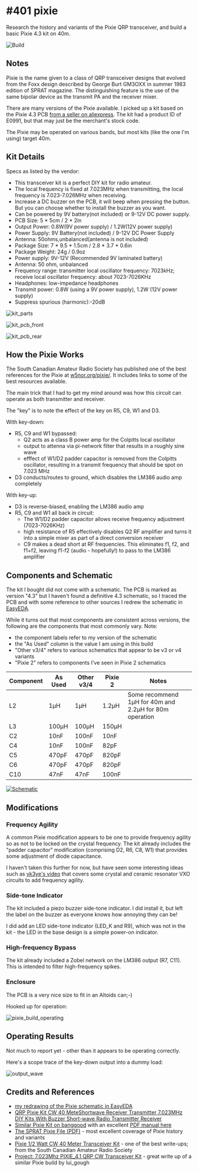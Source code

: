 # #401 pixie

Research the history and variants of the Pixie QRP transceiver, and build a basic Pixie 4.3 kit on 40m.

![Build](./assets/pixie_build.jpg?raw=true)

## Notes

Pixie is the name given to a class of QRP transceiver designs that evolved from the Foxx design described by George Burt GM3OXX in summer 1983 edition of SPRAT magazine.
The distinguishing feature is the use of the same bipolar device as the transmit PA and the receiver mixer.

There are many versions of the Pixie available.
I picked up a kit based on the Pixie 4.3 PCB
[from a seller on aliexpress](https://www.aliexpress.com/item/QRP-Pixie-Kit-CW-40-MeteShortwave-Receiver-Transmitter-7-023MHz-DIY-Kits-With-Buzzer-Short-wave/32856804033.html).
The kit had a product ID of E0991, but that may just be the merchant's stock code.

The Pixie may be operated on various bands, but most kits (like the one I'm using) target 40m.

## Kit Details

Specs as listed by the vendor:

* This transceiver kit is a perfect DIY kit for radio amateur.
* The local frequency is fixed at 7.023MHz when transmitting, the local frequency is 7.023-7.026MHz when receiving.
* Increase a DC buzzer on the PCB, it will beep when pressing the button. But you can choose whether to install the buzzer as you want.
* Can be powered by 9V battery(not included) or 9-12V DC power supply.
* PCB Size: 5 * 5cm / 2 * 2in
* Output Power: 0.8W(9V power supply) / 1.2W(12V power supply)
* Power Supply: 9V Battery(not included) / 9-12V DC Power Supply
* Antenna: 50ohms,unbalanced(antenna is not included)
* Package Size: 7 * 9.5 * 1.5cm / 2.8 * 3.7 * 0.6in
* Package Weight: 24g / 0.9oz
* Power supply: 9V-12V (Recommended 9V laminated battery)
* Antenna: 50 ohm, unbalanced
* Frequency range: transmitter local oscillator frequency: 7023kHz; receive local oscillator frequency: about 7023-7026KHz
* Headphones: low-impedance headphones
* Transmit power: 0.8W (using a 9V power supply), 1.2W (12V power supply)
* Suppress spurious (harmonic):-20dB

![kit_parts](./assets/kit_parts.jpg?raw=true)

![kit_pcb_front](./assets/kit_pcb_front.jpg?raw=true)

![kit_pcb_rear](./assets/kit_pcb_rear.jpg?raw=true)

## How the Pixie Works

The South Canadian Amateur Radio Society has published one of the best references for the Pixie at [w5nor.org/pixie/](https://w5nor.org/pixie/).
It includes links to some of the best resources available.

The main trick that I had to get my mind around was how this circuit can operate as both transmitter and receiver.

The "key" is to note the effect of the key on R5, C9, W1 and D3.

With key-down:

* R5, C9 and W1 bypassed:
  - Q2 acts as a class B power amp for the Colpitts local oscillator
  - output to attenna via pi-network filter that results in a roughly sine wave
  - efffect of W1/D2 padder capacitor is removed from the Colpitts oscillator, resulting in a transmit frequency that should be spot on 7.023 MHz
* D3 conducts/routes to ground, which disables the LM386 audio amp completely

With key-up:

* D3 is reverse-biased, enabling the LM386 audio amp
* R5, C9 and W1 all back in circuit:
  - The W1/D2 padder capacitor allows receive frequency adjustment (7023-7026KHz)
  - high resistance of R5 effectively disables Q2 RF amplifier and turns it into a simple mixer as part of a direct conversion receiver
  - C9 makes a dead short at RF frequencies. This eliminates f1, f2, and f1+f2, leaving f1-f2 (audio - hopefully!) to pass to the LM386 amplifier


## Components and Schematic

The kit I bought did not come with a schematic. The PCB is marked as version "4.3" but I haven't found a definitive 4.3 schematic,
so I traced the PCB and with some reference to other sources I redrew the schematic in [EasyEDA](https://easyeda.com/tardate/pixie-4.3).

While it turns out that most components are consistent across versions, the following are the components that most commonly vary. Note:

* the component labels refer to my version of the schematic
* the "As Used" column is the value I am using in this build
* "Other v3/4" refers to various schematics that appear to be v3 or v4 variants
* "Pixie 2" refers to components I've seen in Pixie 2 schematics


| Component | As Used | Other v3/4 | Pixie 2 | Notes |
|-----------|---------|------------|---------|-------|
| L2        | 1µH     | 1µH        | 1.2µH   | Some recommend 1µH for 40m and 2.2µH for 80m operation |
| L3        | 100µH   | 100µH      | 150µH   |       |
| C2        | 10nF    | 100nF      | 10nF    |       |
| C4        | 10nF    | 100nF      | 82pF    |       |
| C5        | 470pF   | 470pF      | 820pF   |       |
| C6        | 470pF   | 470pF      | 820pF   |       |
| C10       | 47nF    | 47nF       | 100nF   |       |



[![Schematic](./assets/pixie_schematic.png?raw=true)](https://easyeda.com/tardate/pixie-4.3)


## Modifications

### Frequency Agility

A common Pixie modification appears to be one to provide frequency agility so as not to be locked on the crystal frequency.
The kit already includes the "padder capacitor" modification (comprising D2, R6, C8, W1)
that provides some adjustment of diode capacitance.

I haven't taken this further for now, but have seen some interesting ideas such as [vk3ye's video](https://www.youtube.com/watch?v=roAc4c1a-a0)
that covers some crystal and ceramic resonator VXO circuits to add frequency agility.

### Side-tone Indicator

The kit included a piezo buzzer side-tone indicator. I did install it, but left the label on the buzzer as everyone knows how annoying they can be!

I did add an LED side-tone indicator (LED_K and R9), which was not in the kit - the LED in the base design is a simple power-on indicator.

### High-frequency Bypass

The kit already included a Zobel network on the LM386 output (R7, C11).
This is intended to filter high-frequency spikes.

### Enclosure

The PCB is a very nice size to fit in an Altoids can;-)

Hooked up for operation:

![pixie_build_operating](./assets/pixie_build_operating.jpg?raw=true)


## Operating Results

Not much to report yet - other than it appears to be operating correctly.

Here's a scope trace of the key-down output into a dummy load:

![output_wave](./assets/output_wave.gif?raw=true)


## Credits and References

* [my redrawing of the Pixie schematic in EasyEDA](https://easyeda.com/tardate/pixie-4.3)
* [QRP Pixie Kit CW 40 MeteShortwave Receiver Transmitter 7.023MHz DIY Kits With Buzzer Short-wave Radio Transmitter Receiver](https://www.aliexpress.com/item/QRP-Pixie-Kit-CW-40-MeteShortwave-Receiver-Transmitter-7-023MHz-DIY-Kits-With-Buzzer-Short-wave/32856804033.html)
* [Similar Pixie Kit on banggood](https://www.banggood.com/DIY-CW-Transceiver-Radio-Shortwave-Radio-Telegraph-7_023-Kit-p-1063306.html) with an excellent [PDF manual here](http://files.banggood.com/2016/SKU420968%20S-Pixie%20User%20Manual.pdf)
* [The SPRAT Pixie File (PDF)](http://www.gqrp.com/The_Sprat_Pixie_File.pdf) - most excellent coverage of Pixie history and variants
* [Pixie 1/2 Watt CW 40 Meter Transceiver Kit](https://w5nor.org/pixie/) - one of the best write-ups; from the South Canadian Amateur Radio Society
* [Project: 7.023Mhz PIXIE_4.1 QRP CW Transceiver Kit](http://goughlui.com/2016/10/01/project-7-023mhz-pixie_4-1-qrp-cw-transceiver-kit/) - great write up of a similar Pixie build by lui_gough
